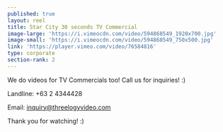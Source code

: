 ```yaml
---
published: true
layout: reel
title: Star City 30 seconds TV Commercial
image-large: 'https://i.vimeocdn.com/video/594868549_1920x700.jpg'
image-small: 'https://i.vimeocdn.com/video/594868549_750x500.jpg'
link: 'https://player.vimeo.com/video/76584816'
type: corporate
section-rank: 2
---
```

We do videos for TV Commercials too! Call us for inquiries! :)

Landline: +63 2 4344428

Email: inquiry@threelogyvideo.com

Thank you for watching! :)
